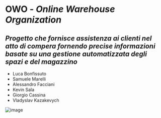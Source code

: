 # OWO - *Online Warehouse Organization*
## *Progetto che fornisce assistenza ai clienti nel atto di compera fornendo precise informazioni basate su una gestione automatizzata degli spazi e del magazzino*
- Luca Bonfissuto
- Samuele Marelli
- Alessandro Facciani
- Kevin Sala
- Giorgio Cassina
- Vladyslav Kazakevych

![image](https://user-images.githubusercontent.com/81413640/142722371-805c9c83-d1a2-45ca-92e7-b1ea1cad32d6.png)
